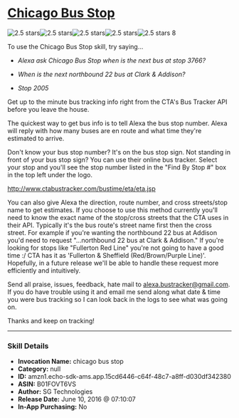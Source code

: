 # [Chicago Bus Stop](http://alexa.amazon.com/#skills/amzn1.echo-sdk-ams.app.15cd6446-c64f-48c7-a8ff-d030df342380)
![2.5 stars](../../images/ic_star_black_18dp_1x.png)![2.5 stars](../../images/ic_star_black_18dp_1x.png)![2.5 stars](../../images/ic_star_half_black_18dp_1x.png)![2.5 stars](../../images/ic_star_border_black_18dp_1x.png)![2.5 stars](../../images/ic_star_border_black_18dp_1x.png) 8

To use the Chicago Bus Stop skill, try saying...

* *Alexa ask Chicago Bus Stop when is the next bus at stop 3766?*

* *When is the next northbound 22 bus at Clark & Addison?*

* *Stop 2005*

Get up to the minute bus tracking info right from the CTA's Bus Tracker API before you leave the house.

The quickest way to get bus info is to tell Alexa the bus stop number.  Alexa will reply with how many buses are en route and what time they're estimated to arrive.  

Don't know your bus stop number?  It's on the bus stop sign.  Not standing in front of your bus stop sign?  You can use their online bus tracker.  Select your stop and you'll see the stop number listed in the "Find By Stop #" box in the top left under the logo.

http://www.ctabustracker.com/bustime/eta/eta.jsp

You can also give Alexa the direction, route number, and cross streets/stop name to get estimates.  If you choose to use this method currently you'll need to know the exact name of the stop/cross streets that the CTA uses in their API.  Typically it's the bus route's street name first then the cross street.  For example if you're wanting the northbound 22 bus at Addison you'd need to request "...northbound 22 bus at Clark & Addison."  If you're looking for stops like "Fullerton Red Line" you're not going to have a good time :/ CTA has it as 'Fullerton & Sheffield (Red/Brown/Purple Line)'.  Hopefully, in a future release we'll be able to handle these request more efficiently and intuitively.


Send all praise, issues, feedback, hate mail to alexa.bustracker@gmail.com.  If you do have trouble using it and email me send along what date & time you were bus tracking so I can look back in the logs to see what was going on.

Thanks and keep on tracking!

***

### Skill Details

* **Invocation Name:** chicago bus stop
* **Category:** null
* **ID:** amzn1.echo-sdk-ams.app.15cd6446-c64f-48c7-a8ff-d030df342380
* **ASIN:** B01FOVT6VS
* **Author:** SG Technologies
* **Release Date:** June 10, 2016 @ 07:10:07
* **In-App Purchasing:** No
